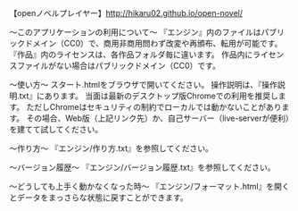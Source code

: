 
【openノベルプレイヤー】http://hikaru02.github.io/open-novel/


～このアプリケーションの利用について～
	『エンジン』内のファイルはパブリックドメイン（CC0）で、商用非商用問わず改変や再頒布、転用が可能です。
	『作品』内のライセンスは、各作品フォルダ毎に違います。
	作品内にライセンスファイルがない場合はパブリックドメイン（CC0）です。
	


～使い方～
	スタート.htmlをブラウザで開いてください。
	操作説明は、『操作説明.txt』にあります。
	当面は最新のデスクトップ版Chromeでの利用を推奨します。
	ただしChromeはセキュリティの制約でローカルでは動かないことがあります。
	その場合、Web版（上記リンク先）か、自己サーバー（live-serverが便利）を建てて試してください。



～作り方～
	『エンジン/作り方.txt』を参照してください。
	


～バージョン履歴～
	『エンジン/バージョン履歴.txt』を参照してください。



～どうしても上手く動かなくなった時～
	『エンジン/フォーマット.html』を開くとデータをまっさらな状態に戻すことができます。
